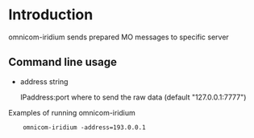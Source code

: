 # Introduction
omnicom-iridium sends prepared MO messages to specific server

## Command line usage
- address string

    IPaddress:port where to send the raw data (default "127.0.0.1:7777")

Examples of running omnicom-iridium
```
    omnicom-iridium -address=193.0.0.1
```
